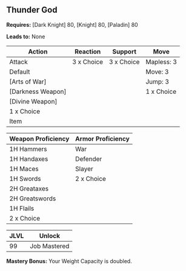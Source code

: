 ## Thunder God

**Requires:** [Dark Knight] 80, [Knight] 80, [Paladin] 80

**Leads to:** None

| Action            | Reaction   | Support    | Move |
| ---               | ---        | ---        | ---  |
| Attack            | 3 x Choice | 3 x Choice | Mapless: 3
| Default           |            |            | Move: 3
| [Arts of War]     |            |            | Jump: 3
| [Darkness Weapon] |            |            | 1 x Choice
| [Divine Weapon]   |            |            |
| 1 x Choice        |            |            |
| Item              |            |            |

| Weapon Proficiency | Armor Proficiency |
| ---                | ---               |
| 1H Hammers         | War
| 1H Handaxes        | Defender
| 1H Maces           | Slayer
| 1H Swords          | 2 x Choice
| 2H Greataxes       |
| 2H Greatswords     |
| 1H Flails          |
| 2 x Choice         |

| JLVL | Unlock |
| ---  | ---    |
| 99 | Job Mastered

**Mastery Bonus:** Your Weight Capacity is doubled.
